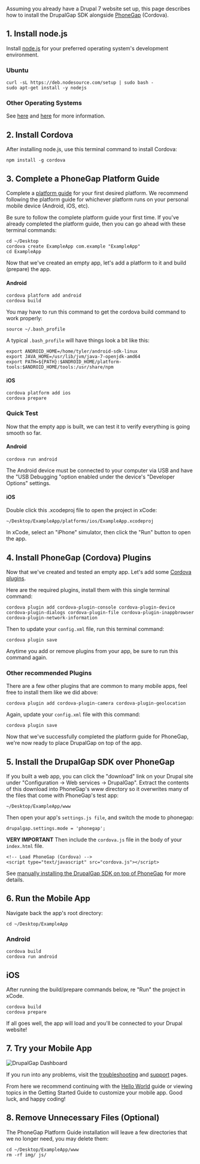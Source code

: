 Assuming you already have a Drupal 7 website set up, this page describes how to install the DrupalGap SDK alongside [PhoneGap](http://phonegap.com/) (Cordova).

## 1. Install node.js

Install [node.js](http://nodejs.org/) for your preferred operating system's development environment.

### Ubuntu

```
curl -sL https://deb.nodesource.com/setup | sudo bash -
sudo apt-get install -y nodejs
```

### Other Operating Systems

See [here](https://github.com/joyent/node) and [here](https://github.com/joyent/node/wiki/Installing-Node.js-via-package-manager) for more information.

## 2. Install Cordova

After installing node.js, use this terminal command to install Cordova:

`npm install -g cordova`

## 3. Complete a PhoneGap Platform Guide

Complete a [platform guide](https://cordova.apache.org/docs/en/latest/guide/platforms/index.html) for your first desired platform. We recommend following the platform guide for whichever platform runs on your personal mobile device (Android, iOS, etc).

Be sure to follow the complete platform guide your first time. If you've already completed the platform guide, then you can go ahead with these terminal commands:

```
cd ~/Desktop
cordova create ExampleApp com.example "ExampleApp"
cd ExampleApp
```

Now that we've created an empty app, let's add a platform to it and build (prepare) the app.

#### Android

```
cordova platform add android
cordova build
```

You may have to run this command to get the cordova build command to work properly:

`source ~/.bash_profile`

A typical `.bash_profile` will have things look a bit like this:

```
export ANDROID_HOME=/home/tyler/android-sdk-linux
export JAVA_HOME=/usr/lib/jvm/java-7-openjdk-amd64
export PATH=${PATH}:$ANDROID_HOME/platform-tools:$ANDROID_HOME/tools:/usr/share/npm
```

#### iOS

```
cordova platform add ios
cordova prepare
```

### Quick Test

Now that the empty app is built, we can test it to verify everything is going smooth so far.

#### Android

`cordova run android`

The Android device must be connected to your computer via USB and have the "USB Debugging "option enabled under the device's "Developer Options" settings.

#### iOS

Double click this .xcodeproj file to open the project in xCode:

`~/Desktop/ExampleApp/platforms/ios/ExampleApp.xcodeproj`

In xCode, select an "iPhone" simulator, then click the "Run" button to open the app.

## 4. Install PhoneGap (Cordova) Plugins

Now that we've created and tested an empty app. Let's add some [Cordova plugins](http://plugins.cordova.io/#/_browse/all).

Here are the required plugins, install them with this single terminal command:

`cordova plugin add cordova-plugin-console cordova-plugin-device cordova-plugin-dialogs cordova-plugin-file cordova-plugin-inappbrowser cordova-plugin-network-information`

Then to update your `config.xml` file, run this terminal command:

`cordova plugin save`

Anytime you add or remove plugins from your app, be sure to run this command again.

### Other recommended Plugins

There are a few other plugins that are common to many mobile apps, feel free to install them like we did above:

`cordova plugin add cordova-plugin-camera cordova-plugin-geolocation`

Again, update your `config.xml` file with this command:

`cordova plugin save`

Now that we've successfully completed the platform guide for PhoneGap, we're now ready to place DrupalGap on top of the app.

## 5. Install the DrupalGap SDK over PhoneGap

If you built a web app, you can click the "download" link on your Drupal site under "Configuration -> Web services -> DrupalGap". Extract the contents of this download into PhoneGap's www directory so it overwrites many of the files that come with PhoneGap's test app:

`~/Desktop/ExampleApp/www`

Then open your app's `settings.js file`, and switch the mode to phonegap:

`drupalgap.settings.mode = 'phonegap';`

**VERY IMPORTANT** Then include the `cordova.js` file in the body of your `index.html` file.

```
<!-- Load PhoneGap (Cordova) -->
<script type="text/javascript" src="cordova.js"></script>
```

See [manually installing the DrupalGap SDK on top of PhoneGap]() for more details.

## 6. Run the Mobile App

Navigate back the app's root directory:

`cd ~/Desktop/ExampleApp`

### Android

```
cordova build
cordova run android
```

## iOS

After running the build/prepare commands below, re "Run" the project in xCode.

```
cordova build
cordova prepare
```

If all goes well, the app will load and you'll be connected to your Drupal website!

## 7. Try your Mobile App

![DrupalGap Dashboard](http://www.drupalgap.org/sites/default/files/dashboard_2.png)

If you run into any problems, visit the [troubleshooting](../../Install/Troubleshoot) and [support](http://drupalgap.org/support) pages.

From here we recommend continuing with the [Hello World](../../Hello_World) guide or viewing topics in the Getting Started Guide to customize your mobile app. Good luck, and happy coding!

## 8. Remove Unnecessary Files (Optional)

The PhoneGap Platform Guide installation will leave a few directories that we no longer need, you may delete them:

```
cd ~/Desktop/ExampleApp/www
rm -rf img/ js/
```
